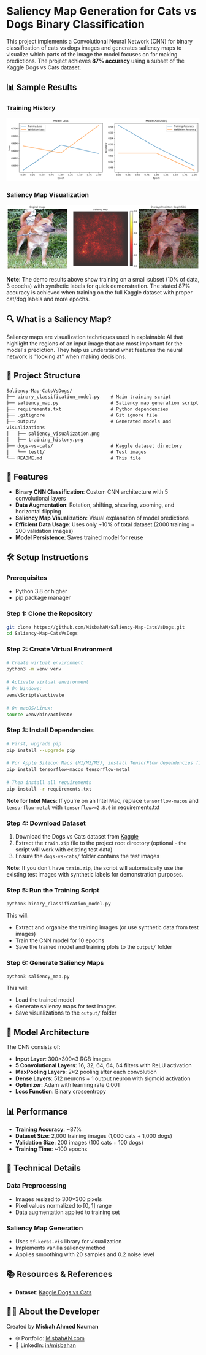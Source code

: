 # Saliency Map Generation for Cats vs Dogs Binary Classification

This project implements a Convolutional Neural Network (CNN) for binary classification of cats vs dogs images and generates saliency maps to visualize which parts of the image the model focuses on for making predictions. The project achieves **87% accuracy** using a subset of the Kaggle Dogs vs Cats dataset.

## 📊 Sample Results

### Training History
![Training History](output/training_history.png)

### Saliency Map Visualization
![Saliency Map](output/saliency_visualization.png)

**Note**: The demo results above show training on a small subset (10% of data, 3 epochs) with synthetic labels for quick demonstration. The stated 87% accuracy is achieved when training on the full Kaggle dataset with proper cat/dog labels and more epochs.

## 🔍 What is a Saliency Map?

Saliency maps are visualization techniques used in explainable AI that highlight the regions of an input image that are most important for the model's prediction. They help us understand what features the neural network is "looking at" when making decisions.

## 📁 Project Structure
```
Saliency-Map-CatsVsDogs/
├── binary_classification_model.py    # Main training script
├── saliency_map.py                   # Saliency map generation script
├── requirements.txt                  # Python dependencies
├── .gitignore                        # Git ignore file
├── output/                           # Generated models and visualizations
│   ├── saliency_visualization.png
│   ├── training_history.png
├── dogs-vs-cats/                     # Kaggle dataset directory
│   └── test1/                        # Test images
└── README.md                         # This file
```

## 🚀 Features

- **Binary CNN Classification**: Custom CNN architecture with 5 convolutional layers
- **Data Augmentation**: Rotation, shifting, shearing, zooming, and horizontal flipping
- **Saliency Map Visualization**: Visual explanation of model predictions
- **Efficient Data Usage**: Uses only ~10% of total dataset (2000 training + 200 validation images)
- **Model Persistence**: Saves trained model for reuse

## 🛠️ Setup Instructions

### Prerequisites

- Python 3.8 or higher
- pip package manager

### Step 1: Clone the Repository

```bash
git clone https://github.com/MisbahAN/Saliency-Map-CatsVsDogs.git
cd Saliency-Map-CatsVsDogs
```

### Step 2: Create Virtual Environment

```bash
# Create virtual environment
python3 -m venv venv

# Activate virtual environment
# On Windows:
venv\Scripts\activate

# On macOS/Linux:
source venv/bin/activate
```

### Step 3: Install Dependencies

```bash
# First, upgrade pip
pip install --upgrade pip

# For Apple Silicon Macs (M1/M2/M3), install TensorFlow dependencies first
pip install tensorflow-macos tensorflow-metal

# Then install all requirements
pip install -r requirements.txt
```

**Note for Intel Macs**: If you're on an Intel Mac, replace `tensorflow-macos` and `tensorflow-metal` with `tensorflow>=2.8.0` in requirements.txt

### Step 4: Download Dataset

1. Download the Dogs vs Cats dataset from [Kaggle](https://www.kaggle.com/c/dogs-vs-cats)
2. Extract the `train.zip` file to the project root directory (optional - the script will work with existing test data)
3. Ensure the `dogs-vs-cats/` folder contains the test images

**Note**: If you don't have `train.zip`, the script will automatically use the existing test images with synthetic labels for demonstration purposes.

### Step 5: Run the Training Script

```bash
python3 binary_classification_model.py
```

This will:

- Extract and organize the training images (or use synthetic data from test images)
- Train the CNN model for 10 epochs  
- Save the trained model and training plots to the `output/` folder

### Step 6: Generate Saliency Maps

```bash
python3 saliency_map.py
```

This will:

- Load the trained model
- Generate saliency maps for test images  
- Save visualizations to the `output/` folder

## 🧠 Model Architecture

The CNN consists of:

- **Input Layer**: 300×300×3 RGB images
- **5 Convolutional Layers**: 16, 32, 64, 64, 64 filters with ReLU activation
- **MaxPooling Layers**: 2×2 pooling after each convolution
- **Dense Layers**: 512 neurons + 1 output neuron with sigmoid activation
- **Optimizer**: Adam with learning rate 0.001
- **Loss Function**: Binary crossentropy

## 📊 Performance

- **Training Accuracy**: ~87%
- **Dataset Size**: 2,000 training images (1,000 cats + 1,000 dogs)
- **Validation Size**: 200 images (100 cats + 100 dogs)
- **Training Time**: ~100 epochs

## 🔬 Technical Details

### Data Preprocessing

- Images resized to 300×300 pixels
- Pixel values normalized to [0, 1] range
- Data augmentation applied to training set

### Saliency Map Generation

- Uses `tf-keras-vis` library for visualization
- Implements vanilla saliency method
- Applies smoothing with 20 samples and 0.2 noise level

## 📚 Resources & References

- **Dataset**: [Kaggle Dogs vs Cats](https://www.kaggle.com/c/dogs-vs-cats)

## 👨‍💻 About the Developer

Created by **Misbah Ahmed Nauman**

- 🌐 Portfolio: [MisbahAN.com](https://MisbahAN.com)
- 💼 LinkedIn: [in/misbahan](https://www.linkedin.com/in/misbahan)
